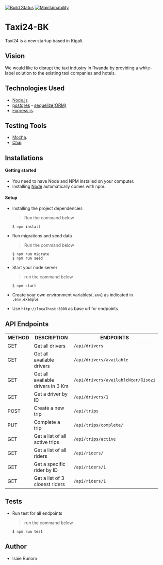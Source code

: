[![Build Status](https://travis-ci.org/IsaiahRn/Taxi24-BK.svg?branch=development)](https://travis-ci.org/IsaiahRn/Taxi24-BK)
[![Maintainability](https://api.codeclimate.com/v1/badges/f6d69ab85f7597f10d49/maintainability)](https://codeclimate.com/github/IsaiahRn/Taxi24-BK/maintainability)

# Taxi24-BK
Taxi24 is a new startup based in Kigali.

## Vision
We would like to disrupt the taxi industry in Rwanda by providing a white-label solution to the existing taxi companies and hotels.

## Technologies Used

[node]: (https://nodejs.org)

- [Node.js](https://nodejs.org/)
- [postgres](https://www.postgresql.org/) - [sequelize(ORM)](https://sequelize.org/)
- [Express.js](https://expressjs.com).

## Testing Tools

- [Mocha](https://mochajs.org/).
- [Chai](https://chaijs.com).

## Installations

#### Getting started

- You need to have Node and NPM installed on your computer.
- Installing [Node](https://nodejs.org/) automatically comes with npm.


#### Setup

- Installing the project dependencies
  > Run the command below
  ```shell
  $ npm install
  ```
- Run migrations and seed data
  > Run the command below
  ```shell
  $ npm run migrate
  $ npm run seed
  ```
- Start your node server
  > run the command below
  ```shell
  $ npm start
  ```

- Create your own environment variables(`.env`) as indicated in `.env.example`

- Use `http://localhost:3000` as base url for endpoints

## API Endpoints

| METHOD | DESCRIPTION                             | ENDPOINTS                          |
| ------ | --------------------------------------- | ---------------------------------  |
| GET    | Get all drivers                         | `/api/drivers`                     |
| GET    | Get all available drivers               | `/api/drivers/available`           |
| GET    | Get all available drivers in 3 Km       | `/api/drivers/availableNear/Gisozi`|
| GET    | Get a driver by ID                      | `/api/drivers/1`                   |
| POST   | Create a new trip                       | `/api/trips`                       |
| PUT    | Complete a trip                         | `/api/trips/complete/`             |
| GET    | Get a list of all active trips          | `/api/trips/active`                |
| GET    | Get a list of all riders                | `/api/riders/`                     |
| GET    | Get a specific rider by ID              | `/api/riders/1`                    |
| GET    | Get a list of 3 closest riders          | `/api/riders/1`                    |

## Tests

- Run test for all endpoints
  > run the command below
  ```shell
  $ npm run test
  ```


## Author

- Isaie Runoro